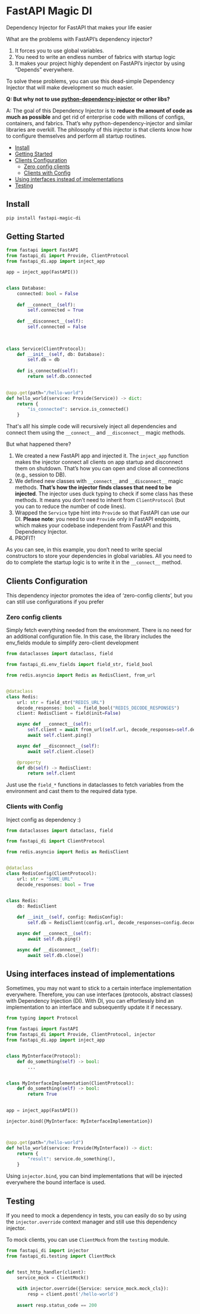 # FastAPI Magic DI
Dependency Injector for FastAPI that makes your life easier


What are the problems with FastAPI’s dependency injector? 
1) It forces you to use global variables. 
2) You need to write an endless number of fabrics with startup logic
3) It makes your project highly dependent on FastAPI’s injector by using “Depends” everywhere.

To solve these problems, you can use this dead-simple Dependency Injector that will make development so much easier.

__Q: But why not to use [python-dependency-injector](https://github.com/ets-labs/python-dependency-injector) or other libs?__

A: The goal of this Dependency Injector is to __reduce the amount of code as much as possible__ and get rid of enterprise code with millions of configs, containers, and fabrics. That’s why python-dependency-injector and similar libraries are overkill. The philosophy of this injector is that clients know how to configure themselves and perform all startup routines.

* [Install](#install)
* [Getting Started](#getting-started)
* [Clients Configuration](#clients-configuration)
  * [Zero config clients](#zero-config-clients)
  * [Clients with Config](#clients-with-config)
* [Using interfaces instead of implementations](#using-interfaces-instead-of-implementations)
* [Testing](#testing)


## Install
```bash
pip install fastapi-magic-di
```

## Getting Started

```python
from fastapi import FastAPI
from fastapi_di import Provide, ClientProtocol
from fastapi_di.app import inject_app

app = inject_app(FastAPI())


class Database:
    connected: bool = False
    
    def __connect__(self):
        self.connected = True
    
    def __disconnect__(self):
        self.connected = False
        
        

class Service(ClientProtocol):
    def __init__(self, db: Database):
        self.db = db
        
    def is_connected(self):
        return self.db.connected
    

@app.get(path="/hello-world")
def hello_world(service: Provide(Service)) -> dict:
    return {
        "is_connected": service.is_connected()
    }

```

That's all!
his simple code will recursively inject all dependencies and connect them using the `__connect__` and `__disconnect__` magic methods.

But what happened there?
1) We created a new FastAPI app and injected it. The `inject_app` function makes the injector connect all clients on app startup and disconnect them on shutdown. That’s how you can open and close all connections (e.g., session to DB).
2) We defined new classes with `__connect__` and `__disconnect__` magic methods. __That’s how the injector finds classes that need to be injected__. The injector uses duck typing to check if some class has these methods. It means you don’t need to inherit from `ClientProtocol` (but you can to reduce the number of code lines).
3) Wrapped the `Service` type hint into `Provide` so that FastAPI can use our DI. __Please note__: you need to use `Provide` only in FastAPI endpoints, which makes your codebase independent from FastAPI and this Dependency Injector.
4) PROFIT!

As you can see, in this example, you don’t need to write special constructors to store your dependencies in global variables. All you need to do to complete the startup logic is to write it in the `__connect__` method.


## Clients Configuration
This dependency injector promotes the idea of ‘zero-config clients’, but you can still use configurations if you prefer

### Zero config clients
Simply fetch everything needed from the environment. There is no need for an additional configuration file. In this case, the library includes the env_fields module to simplify zero-client development

```python
from dataclasses import dataclass, field

from fastapi_di.env_fields import field_str, field_bool

from redis.asyncio import Redis as RedisClient, from_url


@dataclass
class Redis:
    url: str = field_str("REDIS_URL")
    decode_responses: bool = field_bool("REDIS_DECODE_RESPONSES")
    client: RedisClient = field(init=False)

    async def __connect__(self):
        self.client = await from_url(self.url, decode_responses=self.decode_responses)
        await self.client.ping()

    async def __disconnect__(self):
        await self.client.close()

    @property
    def db(self) -> RedisClient:
        return self.client
```

Just use the `field_*` functions in dataclasses to fetch variables from the environment and cast them to the required data type.


### Clients with Config
Inject config as dependency :)

```python
from dataclasses import dataclass, field

from fastapi_di import ClientProtocol

from redis.asyncio import Redis as RedisClient


@dataclass
class RedisConfig(ClientProtocol):
    url: str = "SOME_URL"
    decode_responses: bool = True


class Redis:
    db: RedisClient
    
    def __init__(self, config: RedisConfig):
        self.db = RedisClient(config.url, decode_responses=config.decode_responses)

    async def __connect__(self):
        await self.db.ping()

    async def __disconnect__(self):
        await self.db.close()
```


## Using interfaces instead of implementations
Sometimes, you may not want to stick to a certain interface implementation everywhere. Therefore, you can use interfaces (protocols, abstract classes) with Dependency Injection (DI). With DI, you can effortlessly bind an implementation to an interface and subsequently update it if necessary.

```python
from typing import Protocol

from fastapi import FastAPI
from fastapi_di import Provide, ClientProtocol, injector
from fastapi_di.app import inject_app


class MyInterface(Protocol):
    def do_something(self) -> bool:
        ...


class MyInterfaceImplementation(ClientProtocol):
    def do_something(self) -> bool:
        return True
    

app = inject_app(FastAPI())

injector.bind({MyInterface: MyInterfaceImplementation})



@app.get(path="/hello-world")
def hello_world(service: Provide(MyInterface)) -> dict:
    return {
        "result": service.do_something(),
    }
```

Using `injector.bind`, you can bind implementations that will be injected everywhere the bound interface is used. 


## Testing
If you need to mock a dependency in tests, you can easily do so by using the `injector.override` context manager and still use this dependency injector.

To mock clients, you can use `ClientMock` from the `testing` module.

```python
from fastapi_di import injector
from fastapi_di.testing import ClientMock


def test_http_handler(client):
    service_mock = ClientMock()
    
    with injector.override({Service: service_mock.mock_cls}):
        resp = client.post('/hello-world')
        
    assert resp.status_code == 200
```